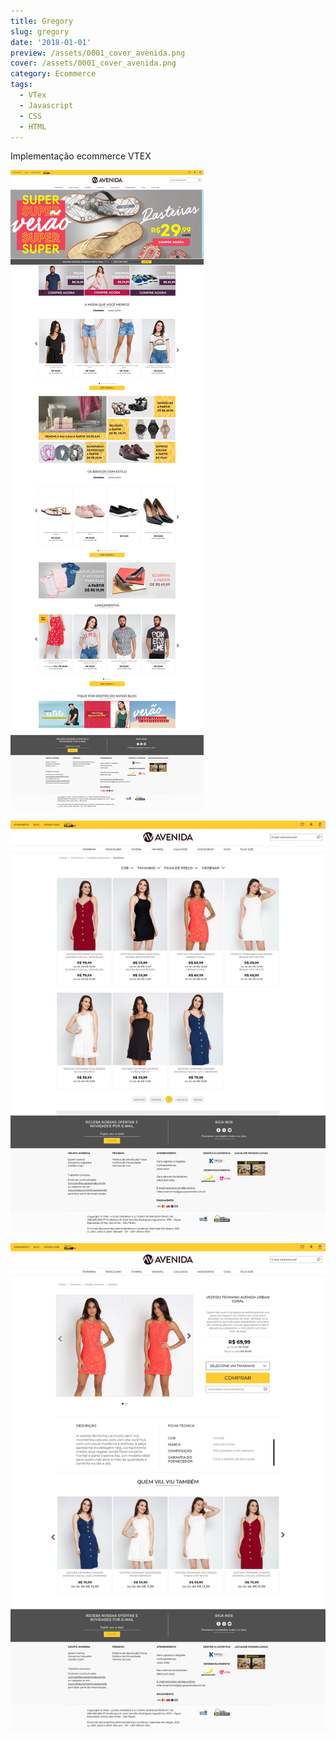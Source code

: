 ```yaml
---
title: Gregory
slug: gregory
date: '2018-01-01'
preview: /assets/0001_cover_avenida.png
cover: /assets/0001_cover_avenida.png
category: Ecommerce
tags:
  - VTex
  - Javascript
  - CSS
  - HTML
---
```

Implementação ecommerce VTEX

![](/assets/grupoavenida_01.jpg)

![](/assets/grupoavenida_02.jpg)

![](/assets/grupoavenida_03.jpg)

